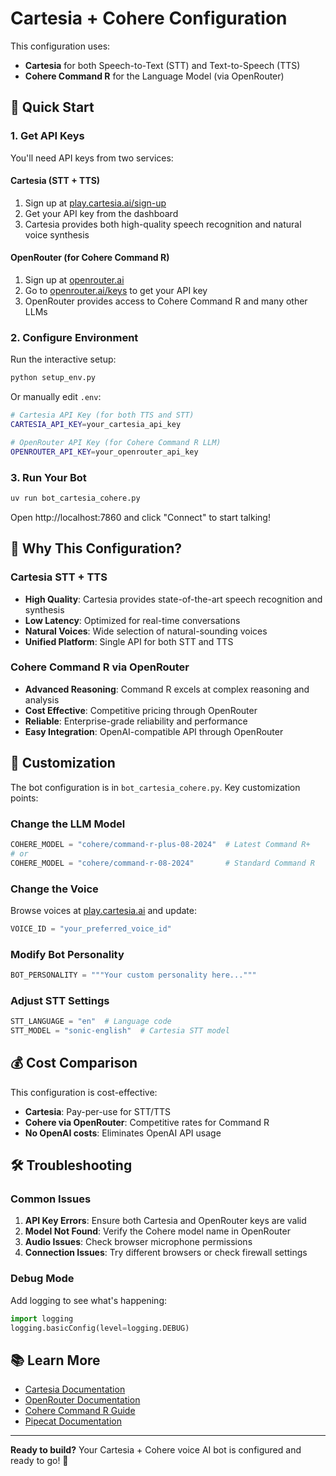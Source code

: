 # Cartesia + Cohere Configuration

This configuration uses:
- **Cartesia** for both Speech-to-Text (STT) and Text-to-Speech (TTS)
- **Cohere Command R** for the Language Model (via OpenRouter)

## 🚀 Quick Start

### 1. Get API Keys

You'll need API keys from two services:

#### Cartesia (STT + TTS)
1. Sign up at [play.cartesia.ai/sign-up](https://play.cartesia.ai/sign-up)
2. Get your API key from the dashboard
3. Cartesia provides both high-quality speech recognition and natural voice synthesis

#### OpenRouter (for Cohere Command R)
1. Sign up at [openrouter.ai](https://openrouter.ai)
2. Go to [openrouter.ai/keys](https://openrouter.ai/keys) to get your API key
3. OpenRouter provides access to Cohere Command R and many other LLMs

### 2. Configure Environment

Run the interactive setup:
```bash
python setup_env.py
```

Or manually edit `.env`:
```bash
# Cartesia API Key (for both TTS and STT)
CARTESIA_API_KEY=your_cartesia_api_key

# OpenRouter API Key (for Cohere Command R LLM)
OPENROUTER_API_KEY=your_openrouter_api_key
```

### 3. Run Your Bot

```bash
uv run bot_cartesia_cohere.py
```

Open http://localhost:7860 and click "Connect" to start talking!

## 🎯 Why This Configuration?

### Cartesia STT + TTS
- **High Quality**: Cartesia provides state-of-the-art speech recognition and synthesis
- **Low Latency**: Optimized for real-time conversations
- **Natural Voices**: Wide selection of natural-sounding voices
- **Unified Platform**: Single API for both STT and TTS

### Cohere Command R via OpenRouter
- **Advanced Reasoning**: Command R excels at complex reasoning and analysis
- **Cost Effective**: Competitive pricing through OpenRouter
- **Reliable**: Enterprise-grade reliability and performance
- **Easy Integration**: OpenAI-compatible API through OpenRouter

## 🔧 Customization

The bot configuration is in `bot_cartesia_cohere.py`. Key customization points:

### Change the LLM Model
```python
COHERE_MODEL = "cohere/command-r-plus-08-2024"  # Latest Command R+
# or
COHERE_MODEL = "cohere/command-r-08-2024"       # Standard Command R
```

### Change the Voice
Browse voices at [play.cartesia.ai](https://play.cartesia.ai) and update:
```python
VOICE_ID = "your_preferred_voice_id"
```

### Modify Bot Personality
```python
BOT_PERSONALITY = """Your custom personality here..."""
```

### Adjust STT Settings
```python
STT_LANGUAGE = "en"  # Language code
STT_MODEL = "sonic-english"  # Cartesia STT model
```

## 💰 Cost Comparison

This configuration is cost-effective:
- **Cartesia**: Pay-per-use for STT/TTS
- **Cohere via OpenRouter**: Competitive rates for Command R
- **No OpenAI costs**: Eliminates OpenAI API usage

## 🛠️ Troubleshooting

### Common Issues
1. **API Key Errors**: Ensure both Cartesia and OpenRouter keys are valid
2. **Model Not Found**: Verify the Cohere model name in OpenRouter
3. **Audio Issues**: Check browser microphone permissions
4. **Connection Issues**: Try different browsers or check firewall settings

### Debug Mode
Add logging to see what's happening:
```python
import logging
logging.basicConfig(level=logging.DEBUG)
```

## 📚 Learn More

- [Cartesia Documentation](https://docs.cartesia.ai/)
- [OpenRouter Documentation](https://openrouter.ai/docs)
- [Cohere Command R Guide](https://docs.cohere.com/docs/command-r-and-command-r-plus)
- [Pipecat Documentation](https://docs.pipecat.ai/)

---

**Ready to build?** Your Cartesia + Cohere voice AI bot is configured and ready to go! 🚀
